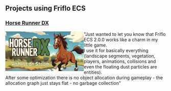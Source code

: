 

## Projects using Friflo ECS

### [Horse Runner DX](https://store.steampowered.com/app/2955320/Horse_Runner_DX)
<div>
<div>
  <a href="https://store.steampowered.com/app/2955320/Horse_Runner_DX"><img style="float: left;" src="horse-runner-dx.png" width="246" height="124"/></a>
</div>

<div border="10">
 "Just wanted to let you know that Friflo ECS 2.0.0 works like a charm in my little game.<br/>
I use it for basically everything (landscape segments, vegetation, players, animations, collisions and even the floating dust particles are entities).<br/>
After some optimization there is no object allocation during gameplay - the allocation graph just stays flat - no garbage collection"
</div>
</div>